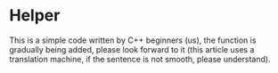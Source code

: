 # Helper
This is a simple code written by C++ beginners (us), the function is gradually being added, please look forward to it (this article uses a translation machine, if the sentence is not smooth, please understand).
